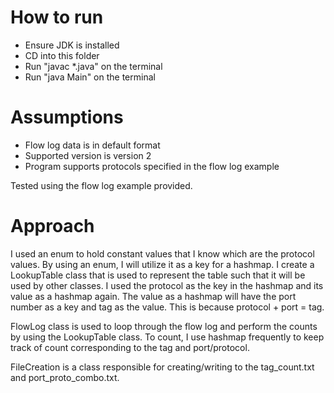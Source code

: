 # How to run

- Ensure JDK is installed
- CD into this folder
- Run "javac *.java" on the terminal
- Run "java Main" on the terminal

# Assumptions

- Flow log data is in default format
- Supported version is version 2
- Program supports protocols specified in the flow log example

Tested using the flow log example provided.

# Approach

I used an enum to hold constant values that I know which are the protocol values. By using an enum, I will utilize it as a key for a hashmap.
I create a LookupTable class that is used to represent the table such that it will be used by other classes.
I used the protocol as the key in the hashmap and its value as a hashmap again. The value as a hashmap will have the port number as a key and tag as the value.
This is because protocol + port = tag.

FlowLog class is used to loop through the flow log and perform the counts by using the LookupTable class.
To count, I use hashmap frequently to keep track of count corresponding to the tag and port/protocol.

FileCreation is a class responsible for creating/writing to the tag_count.txt and port_proto_combo.txt.
